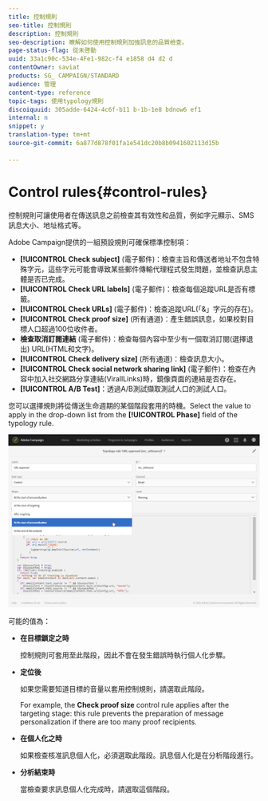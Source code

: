 ```yaml
---
title: 控制規則
seo-title: 控制規則
description: 控制規則
seo-description: 瞭解如何使用控制規則加強訊息的品質檢查。
page-status-flag: 從未啓動
uuid: 33a1c90c-534e-4Fe1-982c-f4 e1858 d4 d2 d
contentOwner: saviat
products: SG_ CAMPAIGN/STANDARD
audience: 管理
content-type: reference
topic-tags: 使用typology規則
discoiquuid: 305adde-6424-4c6f-b11 b-1b-1e8 bdnow6 ef1
internal: n
snippet: y
translation-type: tm+mt
source-git-commit: 6a877d878f01fa1e541dc20b8b0941602113d15b

---
```



# Control rules{#control-rules}

控制規則可讓使用者在傳送訊息之前檢查其有效性和品質，例如字元顯示、SMS訊息大小、地址格式等。

Adobe Campaign提供的一組預設規則可確保標準控制項：

* **[!UICONTROL Check subject]** (電子郵件)：檢查主旨和傳送者地址不包含特殊字元，這些字元可能會導致某些郵件傳輸代理程式發生問題，並檢查訊息主體是否已完成。
* **[!UICONTROL Check URL labels]** (電子郵件)：檢查每個追蹤URL是否有標籤。
* **[!UICONTROL Check URLs]** (電子郵件)：檢查追蹤URL(「&amp;」字元的存在)。
* **[!UICONTROL Check proof size]** (所有通道)：產生錯誤訊息，如果校對目標人口超過100位收件者。
* **檢查取消訂閱連結** (電子郵件)：檢查每個內容中至少有一個取消訂閱(選擇退出) URL(HTML和文字)。
* **[!UICONTROL Check delivery size]** (所有通道)：檢查訊息大小。
* **[!UICONTROL Check social network sharing link]** (電子郵件)：檢查在內容中加入社交網路分享連結(VirallLinks)時，鏡像頁面的連結是否存在。
* **[!UICONTROL A/B Test]**：透過A/B測試擷取測試人口的測試人口。

您可以選擇規則將從傳送生命週期的某個階段套用的時機。Select the value to apply in the drop-down list from the **[!UICONTROL Phase]** field of the typology rule.

![](assets/typology_phase.png)

可能的值為：

* **在目標鎖定之時**

   控制規則可套用至此階段，因此不會在發生錯誤時執行個人化步驟。

* **定位後**

   如果您需要知道目標的音量以套用控制規則，請選取此階段。

   For example, the **Check proof size** control rule applies after the targeting stage: this rule prevents the preparation of message personalization if there are too many proof recipients.

* **在個人化之時**

   如果檢查核准訊息個人化，必須選取此階段。訊息個人化是在分析階段進行。

* **分析結束時**

   當檢查要求訊息個人化完成時，請選取這個階段。


